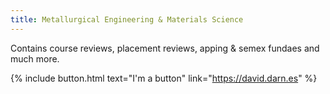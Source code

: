 ```yaml
---
title: Metallurgical Engineering & Materials Science
---
```


Contains course reviews, placement reviews, apping & semex fundaes and much more.

{% include button.html text="I'm a button" link="https://david.darn.es" %}
